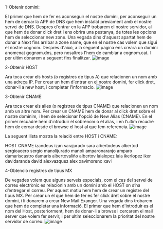 1-Obtenir domini:

El primer que hem de fer es aconseguir el nostre domini, per aconseguir un hem de cercar la APP de DNS que hem instalat previament amb el nostre servei de DNS. Despres d'entrar en la APP trobarem el nostre servidor, al que hem de donar click dret i ens obrira una pestanya, de totes les opcions hem de seleccionar new zone. Una vegada dins d'aquest apartat hem de donar a Next fins arribar a zone name, que en el nostre cas volem que sigui el nostre cognom. Despres d'aixó, a la seguent pagina ens creara un domini anomenat gognom.dns, pero nosaltres l'hem de cambiar a cognom.cat. I per ultim donarem a seguent fins finalitzar.
![image](https://github.com/AitoDJ/deus-mp07-uf01-04-dns-win2020/assets/145341924/e283e86f-6a89-4d92-a918-e855662e56e1)

2-Obtenir HOST

Ara toca crear els hosts (o registres de tipus A) que relacionen un nom amb una adreça IP. Per crear un hem d'entrar en el nostre domini, fer click dret, donar-li a new host, i completar l'informacio.
![image](https://github.com/AitoDJ/deus-mp07-uf01-04-dns-win2020/assets/145341924/dc5e4993-d9d6-44c5-8402-c2cfcb5b1f5e)

3-Obtenir CNAME

Ara toca crear els alies (o registres de tipus CNAME) que relacionen un nom amb un altre nom. Per crear un CNAME hem de donar al click dret sobre el nostre dominim, i hem de selecionar l'opció de New Alias (CNAME). En el primer recuadre hem d'introduir el sobrenom o el alias, i en l'ultim recudre hem de cercar desde el browse el host al que fem referencia.
![image](https://github.com/AitoDJ/deus-mp07-uf01-04-dns-win2020/assets/145341924/197d95c5-5daf-41a4-aea7-7a5ac40a4fe3)

La seguent llista mostra la relació entre HOST i CNAME:

HOST          CNAME
izandeus      izan
sarajurado    sara
albertodeus   albertod
sergioacero   sergio
manolijurado  manoli
amparonaranjo amparo
damariscastro damaris
albertovaliño albertov
laialopez     laia
ikerlopez     iker
davidaranda   david
alexvazquez   alex
xavimoreno    xavi

4-Obtenció registres de tipus MX

De vegades volem que alguns serveis especials, com el cas del servei de correu electrònic es relacionin amb un domini amb el HOST on s’ha d’entregar el correu. Per aquest motiu hem hem de crear un registre del tipus MX. Per crear un el que hem de fer es fer click dret sobre el nostre domini, i li donarem a crear New Mail Exanger. Una vegada dins trobarem que hem de completar una informació. El primer que hem d'introduir es el nom del Host, posteriorment, hem de donar-li a browse i cercarem el mail server que volem fer servir, i per ultim seleccionarem la prioritat del nostre servidor de correu.
![image](https://github.com/AitoDJ/deus-mp07-uf01-04-dns-win2020/assets/145341924/8ecdcaf8-9b2e-40ed-be92-655e9489a1d9)



